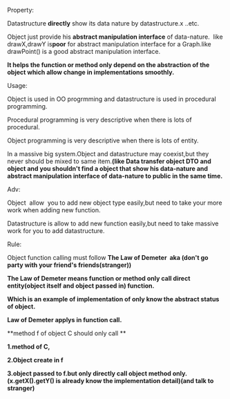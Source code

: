 Property:

Datastructure **directly** show its data nature by datastructure.x ..etc.

Object just provide his **abstract manipulation interface** of data-nature.  like drawX,drawY is**poor** for abstract manipulation interface for a Graph.like drawPoint() is a good abstract manipulation interface.

**It helps the function or method only depend on the abstraction of the object which allow change in implementations smoothly.**

Usage:

Object is used in OO progrmming and datastructure is used in procedural programming.

Procedural programming is very descriptive when there is lots of procedural.

Object programming is very descriptive when there is lots of entity.

In a massive big system.Object and datastructure may coexist,but they never should be mixed to same item.**(like Data transfer object DTO and object and you shouldn't find a object that show his data-nature and abstract manipulation interface of data-nature to public in the same time.**

Adv:

Object  allow  you to add new object type easily,but need to take your more work when adding new function.

Datastructure is allow to add new function easily,but need to take massive work for you to add datastructure.

Rule:

Object function calling must follow **The Law of Demeter  aka (don't go party with your friend's friends(stranger))**

**The Law of Demeter means function or method only call direct entity(object itself and object passed in) function.**

**Which is an example of implementation of only know the abstract status of object.**

**Law of Demeter applys in function call.**

**method f of object C should only call **

**1.method of C,**

**2.Object create in f**

**3.object passed to f.but only directly call object method only.(x.getX().getY() is already know the implementation detail)(and talk to stranger)**